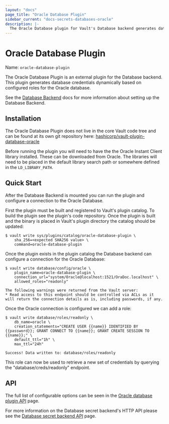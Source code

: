```yaml
---
layout: "docs"
page_title: "Oracle Database Plugin"
sidebar_current: "docs-secrets-databases-oracle"
description: |-
  The Oracle Database plugin for Vault's Database backend generates database credentials to access Oracle Database severs.
---
```


# Oracle Database Plugin

Name: `oracle-database-plugin`

The Oracle Database Plugin is an external plugin for the Database
backend. This plugin generates database credentials dynamically based on
configured roles for the Oracle database.

See the [Database Backend](/docs/secrets/databases/index.html) docs for more
information about setting up the Database Backend.

## Installation

The Oracle Database Plugin does not live in the core Vault code tree and can be found
at its own git repository here: [hashicorp/vault-plugin-database-oracle](https://github.com/hashicorp/vault-plugin-database-oracle)

Before running the plugin you will need to have the the Oracle Instant Client
library installed. These can be downloaded from Oracle. The libraries will need to
be placed in the default library search path or somewhere defined in the
`LD_LIBRARY_PATH`.

## Quick Start

After the Database Backend is mounted you can run the plugin and configure a
connection to the Oracle Database.

First the plugin must be built and registered to Vault's plugin catalog. To
build the plugin see the plugin's code repository. Once the plugin is built and
the binary is placed in Vault's plugin directory the catalog should be updated:

```
$ vault write sys/plugins/catalog/oracle-database-plugin \
    sha_256=<expected SHA256 value> \
    command=oracle-database-plugin
```

Once the plugin exists in the plugin catalog the Database backend can configure
a connection for the Oracle Database:

```
$ vault write database/config/oracle \
    plugin_name=oracle-database-plugin \
    connection_url="system/Oracle@localhost:1521/OraDoc.localhost" \
    allowed_roles="readonly"

The following warnings were returned from the Vault server:
* Read access to this endpoint should be controlled via ACLs as it will return the connection details as is, including passwords, if any.
```

Once the Oracle connection is configured we can add a role:

```
$ vault write database/roles/readonly \
    db_name=oracle \
    creation_statements="CREATE USER {{name}} IDENTIFIED BY {{password}}; GRANT CONNECT TO {{name}}; GRANT CREATE SESSION TO {{name}};" \
    default_ttl="1h" \
    max_ttl="24h"

Success! Data written to: database/roles/readonly
```

This role can now be used to retrieve a new set of credentials by querying the
"database/creds/readonly" endpoint.

## API

The full list of configurable options can be seen in the [Oracle database
plugin API](/api/secret/databases/oracle.html) page.

For more information on the Database secret backend's HTTP API please see the [Database secret
backend API](/api/secret/databases/index.html) page.

